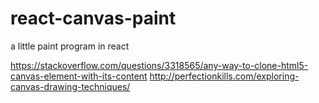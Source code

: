 # react-canvas-paint
a little paint program in react


https://stackoverflow.com/questions/3318565/any-way-to-clone-html5-canvas-element-with-its-content
http://perfectionkills.com/exploring-canvas-drawing-techniques/
